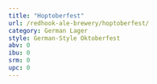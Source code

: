 ```yaml
---
title: "Hoptoberfest"
url: /redhook-ale-brewery/hoptoberfest/
category: German Lager
style: German-Style Oktoberfest
abv: 0
ibu: 0
srm: 0
upc: 0
---
```


